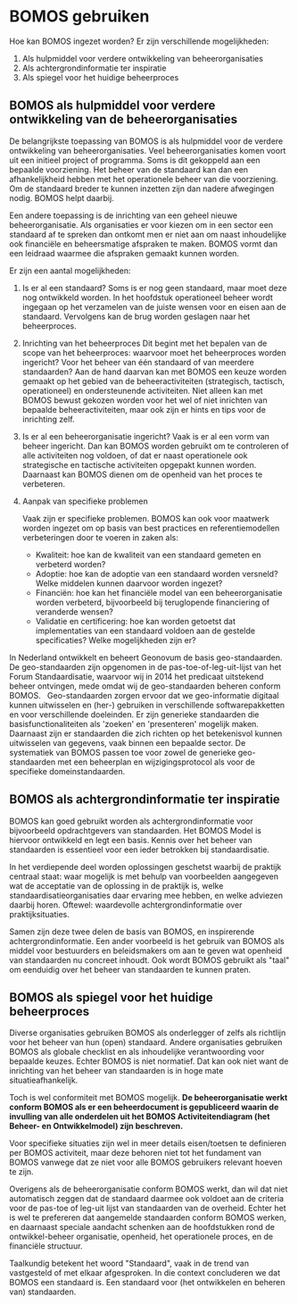 # BOMOS gebruiken

Hoe kan BOMOS ingezet worden? Er zijn verschillende mogelijkheden:

1. Als hulpmiddel voor verdere ontwikkeling van beheerorganisaties
2. Als achtergrondinformatie ter inspiratie
3. Als spiegel voor het huidige beheerproces

## BOMOS als hulpmiddel voor verdere ontwikkeling van de beheerorganisaties

De belangrijkste toepassing van BOMOS is als hulpmiddel voor de
verdere ontwikkeling van beheerorganisaties. Veel beheerorganisaties
komen voort uit een initieel project of programma. Soms is dit
gekoppeld aan een bepaalde voorziening. Het beheer van de standaard
kan dan een afhankelijkheid hebben met het operationele beheer van die
voorziening. Om de standaard breder te kunnen inzetten zijn dan nadere
afwegingen nodig. BOMOS helpt daarbij.

Een andere toepassing is de inrichting van een geheel nieuwe
beheerorganisatie. Als organisaties er voor kiezen om in een sector
een standaard af te spreken dan ontkomt men er niet aan om naast
inhoudelijke ook financiële en beheersmatige afspraken te
maken. BOMOS vormt dan een leidraad waarmee die afspraken gemaakt
kunnen worden.

Er zijn een aantal mogelijkheden:

1. Is er al een standaard?
   Soms is er nog geen standaard, maar moet deze nog ontwikkeld
   worden. In het hoofdstuk operationeel beheer wordt ingegaan op het
   verzamelen van de juiste wensen voor en eisen aan de
   standaard. Vervolgens kan de brug worden geslagen naar het
   beheerproces.

2. Inrichting van het beheerproces
   Dit begint met het bepalen van de scope van het beheerproces:
   waarvoor moet het beheerproces worden ingericht? Voor het beheer
   van één standaard of van meerdere standaarden? Aan de hand
   daarvan kan met BOMOS een keuze worden gemaakt op het gebied van de
   beheeractiviteiten (strategisch, tactisch, operationeel) en
   ondersteunende activiteiten. Niet alleen kan met BOMOS bewust
   gekozen worden voor het wel of niet inrichten van bepaalde
   beheeractiviteiten, maar ook zijn er hints en tips voor de
   inrichting zelf.

3. Is er al een beheerorganisatie ingericht?
   Vaak is er al een vorm van beheer ingericht. Dan kan BOMOS worden
   gebruikt om te controleren of alle activiteiten nog voldoen, of dat
   er naast operationele ook strategische en tactische activiteiten
   opgepakt kunnen worden. Daarnaast kan BOMOS dienen om de openheid
   van het proces te verbeteren.

4. Aanpak van specifieke problemen

   Vaak zijn er specifieke problemen. BOMOS kan ook voor maatwerk worden ingezet om op basis van best practices en referentiemodellen verbeteringen door te voeren in zaken als:  
   * Kwaliteit: hoe kan de kwaliteit van een standaard gemeten en verbeterd worden?
   * Adoptie: hoe kan de adoptie van een standaard worden versneld? Welke middelen kunnen daarvoor worden ingezet?
   * Financiën: hoe kan het financiële model van een beheerorganisatie worden verbeterd, bijvoorbeeld bij teruglopende financiering of veranderde wensen?
   * Validatie en certificering: hoe kan worden getoetst dat implementaties van een standaard voldoen aan de gestelde specificaties? Welke mogelijkheden zijn er?

<aside class="example" title="Geo-standaarden">
In Nederland ontwikkelt en beheert Geonovum de basis geo-standaarden. 
De geo-standaarden zijn opgenomen in de pas-toe-of-leg-uit-lijst van het 
Forum Standaardisatie, waarvoor wij in 2014 het predicaat uitstekend beheer 
ontvingen, mede omdat wij de geo-standaarden beheren conform BOMOS.  
Geo-standaarden zorgen ervoor dat we geo-informatie digitaal kunnen 
uitwisselen en (her-) gebruiken in verschillende softwarepakketten en 
voor verschillende doeleinden. Er zijn generieke standaarden die 
basisfunctionaliteiten als 'zoeken' en 'presenteren' mogelijk maken. 
Daarnaast zijn er standaarden die zich richten op het betekenisvol kunnen 
uitwisselen van gegevens, vaak binnen een bepaalde sector. De systematiek 
van BOMOS passen toe voor zowel de generieke geo-standaarden met een 
beheerplan en wijzigingsprotocol als voor de specifieke domeinstandaarden.  
</aside>

## BOMOS als achtergrondinformatie ter inspiratie

BOMOS kan goed gebruikt worden als achtergrondinformatie voor
bijvoorbeeld opdrachtgevers van standaarden. Het BOMOS Model is
hiervoor ontwikkeld en legt een basis. Kennis over het beheer van
standaarden is essentieel voor een ieder betrokken bij
standaardisatie.

In het verdiepende deel worden oplossingen geschetst waarbij de
praktijk centraal staat: waar mogelijk is met behulp van voorbeelden
aangegeven wat de acceptatie van de oplossing in de praktijk is, welke
standaardisatieorganisaties daar ervaring mee hebben, en welke
adviezen daarbij horen. Oftewel: waardevolle achtergrondinformatie
over praktijksituaties.

Samen zijn deze twee delen de basis van BOMOS, en inspirerende
achtergrondinformatie.  Een ander voorbeeld is het gebruik van BOMOS
als middel voor bestuurders en beleidsmakers om aan te geven wat
openheid van standaarden nu concreet inhoudt. Ook wordt BOMOS gebruikt
als "taal" om eenduidig over het beheer van standaarden te kunnen
praten.

## BOMOS als spiegel voor het huidige beheerproces

Diverse organisaties gebruiken BOMOS als onderlegger of zelfs als
richtlijn voor het beheer van hun (open) standaard. Andere
organisaties gebruiken BOMOS als globale checklist en als inhoudelijke
verantwoording voor bepaalde keuzes. Echter BOMOS is niet
normatief. Dat kan ook niet want de inrichting van het beheer van
standaarden is in hoge mate situatieafhankelijk.

Toch is wel conformiteit met BOMOS mogelijk. **De beheerorganisatie
werkt conform BOMOS als er een beheerdocument is gepubliceerd waarin
de invulling van alle onderdelen uit het BOMOS Activiteitendiagram
(het Beheer- en Ontwikkelmodel) zijn beschreven.**

Voor specifieke situaties zijn wel in meer details eisen/toetsen te
definieren per BOMOS activiteit, maar deze behoren niet tot het
fundament van BOMOS vanwege dat ze niet voor alle BOMOS gebruikers
relevant hoeven te zijn.

Overigens als de beheerorganisatie conform BOMOS werkt, dan wil dat
niet automatisch zeggen dat de standaard daarmee ook voldoet aan de
criteria voor de pas-toe of leg-uit lijst van standaarden van de
overheid. Echter het is wel te prefereren dat aangemelde standaarden
conform BOMOS werken, en daarnaast speciale aandacht schenken aan de
hoofdstukken rond de ontwikkel-beheer organisatie, openheid, het
operationele proces, en de financiële structuur.

Taalkundig betekent het woord "Standaard", vaak in de trend van
vastgesteld of met elkaar afgesproken. In die context concluderen we
dat BOMOS een standaard is. Een standaard voor (het ontwikkelen en
beheren van) standaarden.
